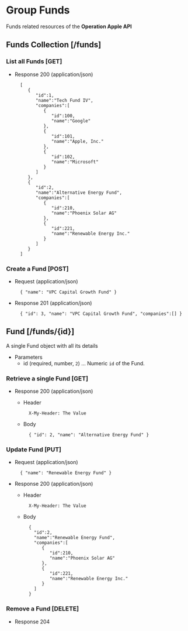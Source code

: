 # Group Funds
Funds related resources of the **Operation Apple API**

## Funds Collection [/funds]
### List all Funds [GET]
+ Response 200 (application/json)

        [
           {
              "id":1,
              "name":"Tech Fund IV",
              "companies":[
                 {
                    "id":100,
                    "name":"Google"
                 },
                 {
                    "id":101,
                    "name":"Apple, Inc."
                 },
                 {
                    "id":102,
                    "name":"Microsoft"
                 }
              ]
           },
           {
              "id":2,
              "name":"Alternative Energy Fund",
              "companies":[
                 {
                    "id":210,
                    "name":"Phoenix Solar AG"
                 },
                 {
                    "id":221,
                    "name":"Renewable Energy Inc."
                 }
              ]
           }
        ]

### Create a Fund [POST]
+ Request (application/json)

        { "name": "VPC Capital Growth Fund" }

+ Response 201 (application/json)

        { "id": 3, "name": "VPC Capital Growth Fund", "companies":[] }

## Fund [/funds/{id}]
A single Fund object with all its details

+ Parameters
    + id (required, number, `2`) ... Numeric `id` of the Fund.

### Retrieve a single Fund [GET]
+ Response 200 (application/json)

    + Header

            X-My-Header: The Value

    + Body

            { "id": 2, "name": "Alternative Energy Fund" }

### Update Fund [PUT]
+ Request (application/json)

        { "name": "Renewable Energy Fund" }

+ Response 200 (application/json)

    + Header

            X-My-Header: The Value

    + Body

            {
              "id":2,
              "name":"Renewable Energy Fund",
              "companies":[
                 {
                    "id":210,
                    "name":"Phoenix Solar AG"
                 },
                 {
                    "id":221,
                    "name":"Renewable Energy Inc."
                 }
              ]
            }

### Remove a Fund [DELETE]
+ Response 204
